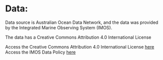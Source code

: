 # Data:
Data source is Australian Ocean Data Network, and the data was provided by the Integrated Marine Observing System (IMOS). 

The data has a Creative Commons Attribution 4.0 International License

Access the Creative Commons Attribution 4.0 International License [here](https://creativecommons.org/licenses/by/4.0/)  
Access the IMOS Data Policy [here](https://s3-ap-southeast-2.amazonaws.com/content.aodn.org.au/Documents/IMOS/Conventions/IMOS_Data_Policy.pdf)
